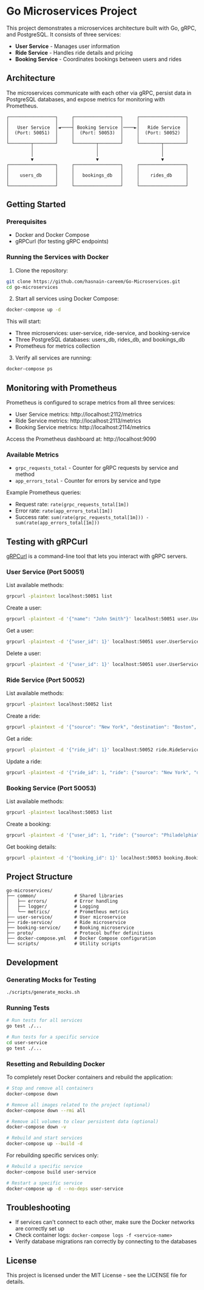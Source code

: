 # Go Microservices Project

This project demonstrates a microservices architecture built with Go, gRPC, and PostgreSQL. It consists of three services:

- **User Service** - Manages user information
- **Ride Service** - Handles ride details and pricing
- **Booking Service** - Coordinates bookings between users and rides

## Architecture

The microservices communicate with each other via gRPC, persist data in PostgreSQL databases, and expose metrics for monitoring with Prometheus.

```
┌─────────────────┐     ┌─────────────────┐     ┌─────────────────┐
│                 │     │                 │     │                 │
│   User Service  │◄────┤ Booking Service │────►│   Ride Service  │
│  (Port: 50051)  │     │  (Port: 50053)  │     │  (Port: 50052)  │
│                 │     │                 │     │                 │
└────────┬────────┘     └────────┬────────┘     └────────┬────────┘
         │                       │                       │
         │                       │                       │
         ▼                       ▼                       ▼
┌─────────────────┐     ┌─────────────────┐     ┌─────────────────┐
│                 │     │                 │     │                 │
│    users_db     │     │   bookings_db   │     │    rides_db     │
│                 │     │                 │     │                 │
└─────────────────┘     └─────────────────┘     └─────────────────┘
```

## Getting Started

### Prerequisites

- Docker and Docker Compose
- gRPCurl (for testing gRPC endpoints)

### Running the Services with Docker

1. Clone the repository:

```bash
git clone https://github.com/hasnain-careem/Go-Microservices.git
cd go-microservices
```

2. Start all services using Docker Compose:

```bash
docker-compose up -d
```

This will start:
- Three microservices: user-service, ride-service, and booking-service
- Three PostgreSQL databases: users_db, rides_db, and bookings_db
- Prometheus for metrics collection

3. Verify all services are running:

```bash
docker-compose ps
```

## Monitoring with Prometheus

Prometheus is configured to scrape metrics from all three services:

- User Service metrics: http://localhost:2112/metrics
- Ride Service metrics: http://localhost:2113/metrics
- Booking Service metrics: http://localhost:2114/metrics

Access the Prometheus dashboard at: http://localhost:9090

### Available Metrics

- `grpc_requests_total` - Counter for gRPC requests by service and method
- `app_errors_total` - Counter for errors by service and type

Example Prometheus queries:
- Request rate: `rate(grpc_requests_total[1m])`
- Error rate: `rate(app_errors_total[1m])`
- Success rate: `sum(rate(grpc_requests_total[1m])) - sum(rate(app_errors_total[1m]))`

## Testing with gRPCurl

[gRPCurl](https://github.com/fullstorydev/grpcurl) is a command-line tool that lets you interact with gRPC servers.

### User Service (Port 50051)

List available methods:
```bash
grpcurl -plaintext localhost:50051 list
```

Create a user:
```bash
grpcurl -plaintext -d '{"name": "John Smith"}' localhost:50051 user.UserService/CreateUser
```

Get a user:
```bash
grpcurl -plaintext -d '{"user_id": 1}' localhost:50051 user.UserService/GetUser
```

Delete a user:
```bash
grpcurl -plaintext -d '{"user_id": 1}' localhost:50051 user.UserService/DeleteUser
```

### Ride Service (Port 50052)

List available methods:
```bash
grpcurl -plaintext localhost:50052 list
```

Create a ride:
```bash
grpcurl -plaintext -d '{"source": "New York", "destination": "Boston", "distance": 200, "cost": 150}' localhost:50052 ride.RideService/CreateRide
```

Get a ride:
```bash
grpcurl -plaintext -d '{"ride_id": 1}' localhost:50052 ride.RideService/GetRide
```

Update a ride:
```bash
grpcurl -plaintext -d '{"ride_id": 1, "ride": {"source": "New York", "destination": "Washington DC", "distance": 225, "cost": 175}}' localhost:50052 ride.RideService/UpdateRide
```

### Booking Service (Port 50053)

List available methods:
```bash
grpcurl -plaintext localhost:50053 list
```

Create a booking:
```bash
grpcurl -plaintext -d '{"user_id": 1, "ride": {"source": "Philadelphia", "destination": "Pittsburgh", "distance": 305, "cost": 200}}' localhost:50053 booking.BookingService/CreateBooking
```

Get booking details:
```bash
grpcurl -plaintext -d '{"booking_id": 1}' localhost:50053 booking.BookingService/GetBooking
```

## Project Structure

```
go-microservices/
├── common/              # Shared libraries
│   ├── errors/          # Error handling
│   ├── logger/          # Logging
│   └── metrics/         # Prometheus metrics
├── user-service/        # User microservice
├── ride-service/        # Ride microservice
├── booking-service/     # Booking microservice
├── proto/               # Protocol buffer definitions
├── docker-compose.yml   # Docker Compose configuration
└── scripts/             # Utility scripts
```

## Development

### Generating Mocks for Testing

```bash
./scripts/generate_mocks.sh
```

### Running Tests

```bash
# Run tests for all services
go test ./...

# Run tests for a specific service
cd user-service
go test ./...
```

### Resetting and Rebuilding Docker

To completely reset Docker containers and rebuild the application:

```bash
# Stop and remove all containers
docker-compose down

# Remove all images related to the project (optional)
docker-compose down --rmi all

# Remove all volumes to clear persistent data (optional)
docker-compose down -v

# Rebuild and start services
docker-compose up --build -d
```

For rebuilding specific services only:

```bash
# Rebuild a specific service
docker-compose build user-service

# Restart a specific service
docker-compose up -d --no-deps user-service
```

## Troubleshooting

- If services can't connect to each other, make sure the Docker networks are correctly set up
- Check container logs: `docker-compose logs -f <service-name>`
- Verify database migrations ran correctly by connecting to the databases

## License

This project is licensed under the MIT License - see the LICENSE file for details.
